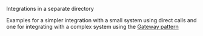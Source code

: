 Integrations in a separate directory

Examples for a simpler integration with a small system using direct calls and one for integrating with a complex system using the [Gateway pattern](https://martinfowler.com/eaaCatalog/gateway.html)